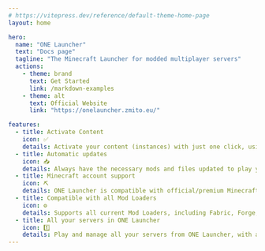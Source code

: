 ```yaml
---
# https://vitepress.dev/reference/default-theme-home-page
layout: home

hero:
  name: "ONE Launcher"
  text: "Docs page"
  tagline: "The Minecraft Launcher for modded multiplayer servers"
  actions:
    - theme: brand
      text: Get Started
      link: /markdown-examples
    - theme: alt
      text: Official Website
      link: "https://onelauncher.zmito.eu/"

features:
  - title: Activate Content
    icon: ✅
    details: Activate your content (instances) with just one click, using an url or npoint key. There is no need to install mods or loaders or JDK runtimes by hand.
  - title: Automatic updates
    icon: 📥
    details: Always have the necessary mods and files updated to play your favorite servers with mods.
  - title: Minecraft account support
    icon: ⛏
    details: ONE Launcher is compatible with official/premium Minecraft accounts, you just have to authenticate with your Microsoft Account.
  - title: Compatible with all Mod Loaders
    icon: ⚙️
    details: Supports all current Mod Loaders, including Fabric, Forge, Quilt and NeoForge.
  - title: All your servers in ONE Launcher
    icon: 1️⃣
    details: Play and manage all your servers from ONE Launcher, with a very easy to use interface.
---
```


<style>
:root {
  --vp-home-hero-name-color: transparent;
  --vp-home-hero-name-background: -webkit-linear-gradient(120deg, #ea821a 30%, #ea471a);

  --vp-home-hero-image-background-image: linear-gradient(120deg, #ea821a 30%, #ea471a);
  --vp-home-hero-image-filter: blur(44px);
}
</style>